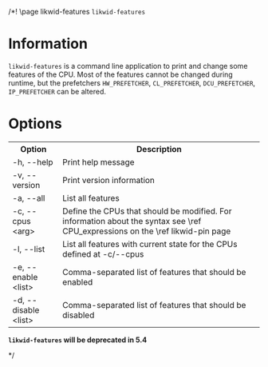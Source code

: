 /*! \page likwid-features <CODE>likwid-features</CODE>

<H1>Information</H1>
<CODE>likwid-features</CODE> is a command line application to print and change some features of the CPU. Most of the features cannot be changed during runtime, but the prefetchers <CODE>HW_PREFETCHER</CODE>, <CODE>CL_PREFETCHER</CODE>, <CODE>DCU_PREFETCHER</CODE>, <CODE>IP_PREFETCHER</CODE> can be altered.<BR>

<H1>Options</H1>
<TABLE>
<TR>
  <TH>Option</TH>
  <TH>Description</TH>
</TR>
<TR>
  <TD>-h, --help</TD>
  <TD>Print help message</TD>
</TR>
<TR>
  <TD>-v, --version</TD>
  <TD>Print version information</TD>
</TR>
<TR>
  <TD>-a, --all</TD>
  <TD>List all features</TD>
</TR>
<TR>
  <TD>-c, --cpus &lt;arg&gt;</TD>
  <TD>Define the CPUs that should be modified. For information about the syntax see \ref CPU_expressions on the \ref likwid-pin page</TD>
</TR>
<TR>
  <TD>-l, --list</TD>
  <TD>List all features with current state for the CPUs defined at -c/--cpus</TD>
</TR>
<TR>
  <TD>-e, --enable &lt;list&gt;</TD>
  <TD>Comma-separated list of features that should be enabled</TD>
</TR>
<TR>
  <TD>-d, --disable &lt;list&gt;</TD>
  <TD>Comma-separated list of features that should be disabled</TD>
</TR>
</TABLE>

<B><CODE>likwid-features</CODE> will be deprecated in 5.4</B>

*/
